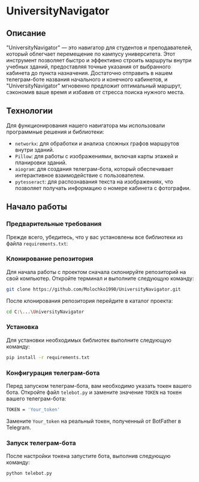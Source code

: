 # UniversityNavigator

## Описание
"UniversityNavigator" — это навигатор для студентов и преподавателей, который облегчает перемещение по кампусу университета. Этот инструмент позволяет быстро и эффективно строить маршруты внутри учебных зданий, предоставляя точные указания от выбранного кабинета до пункта назначения. Достаточно отправить в нашем телеграм-боте названия начального и конечного кабинетов, и "UniversityNavigator" мгновенно предложит оптимальный маршрут, сэкономив ваше время и избавив от стресса поиска нужного места.

## Технологии
Для функционирования нашего навигатора мы использовали программные решения и библиотеки:
- `networkx`: для обработки и анализа сложных графов маршрутов внутри зданий.
- `Pillow`: для работы с изображениями, включая карты этажей и планировки зданий.
- `aiogram`: для создания телеграм-бота, который обеспечивает интерактивное взаимодействие с пользователем.
- `pytesseract`: для распознавания текста на изображениях, что позволяет получать информацию о номере кабинета с фотографии.

## Начало работы

### Предварительные требования
Прежде всего, убедитесь, что у вас установлены все библиотеки из файла `requirements.txt`:

### Клонирование репозитория
Для начала работы с проектом сначала склонируйте репозиторий на свой компьютер. Откройте терминал и выполните следующую команду:

```bash
git clone https://github.com/Molochko1990/UniversityNavigator.git
```
После клонирования репозитория перейдите в каталог проекта:

```bash 
cd C:\...\UniversityNavigator
```

### Установка
Для установки необходимых библиотек выполните следующую команду:

```bash
pip install -r requirements.txt
```
### Конфигурация телеграм-бота
Перед запуском телеграм-бота, вам необходимо указать токен вашего бота. Откройте файл `telebot.py` и замените значение `TOKEN` на токен вашего телеграм-бота:
```bash
TOKEN = 'Your_token'
```

Замените `Your_token` на реальный токен, полученный от BotFather в Telegram.

### Запуск телеграм-бота
После настройки токена запустите бота, выполнив следующую команду:
```bash
python telebot.py
```